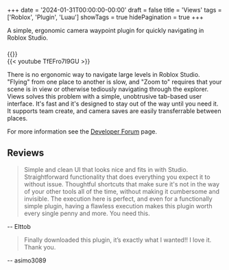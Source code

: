 +++
date = '2024-01-31T00:00:00-00:00'
draft = false
title = 'Views'
tags = ['Roblox', 'Plugin', 'Luau']
showTags = true
hidePagination = true
+++

A simple, ergonomic camera waypoint plugin for quickly navigating in Roblox Studio.
<div style="line-height:50%;">
    <br>
</div>
{{<imagerow left="/images/Devforum.png" link_left="https://devforum.roblox.com/t/views-a-simple-camera-waypoint-plugin/2937077" right="/images/Creator_Store.png" link_right="https://create.roblox.com/store/asset/16125472375/Views-Camera-Waypoint-Plugin" gap="15px" >}}

<!--more-->

<br>
	{{< youtube TfEFro7I9GU >}}
</br>

There is no ergonomic way to navigate large levels in Roblox Studio. "Flying" from one place to another is slow, and "Zoom to" requires that your scene is in view or otherwise tediously navigating through the explorer. Views solves this problem with a simple, unobtrusive tab-based user interface. It's fast and it's designed to stay out of the way until you need it. It supports team create, and camera saves are easily transferrable between places.

For more information see the [Developer Forum](https://devforum.roblox.com/t/views-a-simple-camera-waypoint-plugin/2937077) page.

## Reviews
>Simple and clean UI that looks nice and fits in with Studio. Straightforward functionality that does everything you expect it to without issue. Thoughtful shortcuts that make sure it's not in the way of your other tools all of the time, without making it cumbersome and invisible. The execution here is perfect, and even for a functionally simple plugin, having a flawless execution makes this plugin worth every single penny and more. You need this.

-- Elttob

>Finally downloaded this plugin, it’s exactly what I wanted!! I love it. Thank you.

-- asimo3089